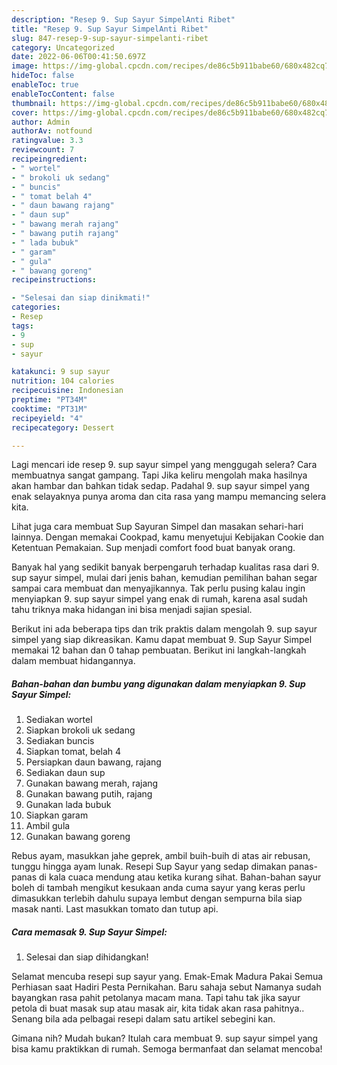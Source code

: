 ```yaml
---
description: "Resep 9. Sup Sayur SimpelAnti Ribet"
title: "Resep 9. Sup Sayur SimpelAnti Ribet"
slug: 847-resep-9-sup-sayur-simpelanti-ribet
category: Uncategorized
date: 2022-06-06T00:41:50.697Z
image: https://img-global.cpcdn.com/recipes/de86c5b911babe60/680x482cq70/9-sup-sayur-simpel-foto-resep-utama.jpg
hideToc: false
enableToc: true
enableTocContent: false
thumbnail: https://img-global.cpcdn.com/recipes/de86c5b911babe60/680x482cq70/9-sup-sayur-simpel-foto-resep-utama.jpg
cover: https://img-global.cpcdn.com/recipes/de86c5b911babe60/680x482cq70/9-sup-sayur-simpel-foto-resep-utama.jpg
author: Admin
authorAv: notfound
ratingvalue: 3.3
reviewcount: 7
recipeingredient:
- " wortel"
- " brokoli uk sedang"
- " buncis"
- " tomat belah 4"
- " daun bawang rajang"
- " daun sup"
- " bawang merah rajang"
- " bawang putih rajang"
- " lada bubuk"
- " garam"
- " gula"
- " bawang goreng"
recipeinstructions:

- "Selesai dan siap dinikmati!"
categories:
- Resep
tags:
- 9
- sup
- sayur

katakunci: 9 sup sayur 
nutrition: 104 calories
recipecuisine: Indonesian
preptime: "PT34M"
cooktime: "PT31M"
recipeyield: "4"
recipecategory: Dessert

---
```



Lagi mencari ide resep 9. sup sayur simpel yang menggugah selera? Cara membuatnya sangat gampang. Tapi Jika keliru mengolah maka hasilnya akan hambar dan bahkan tidak sedap. Padahal 9. sup sayur simpel yang enak selayaknya punya aroma dan cita rasa yang mampu memancing selera kita.


Lihat juga cara membuat Sup Sayuran Simpel dan masakan sehari-hari lainnya. Dengan memakai Cookpad, kamu menyetujui Kebijakan Cookie dan Ketentuan Pemakaian. Sup menjadi comfort food buat banyak orang.

Banyak hal yang sedikit banyak berpengaruh terhadap kualitas rasa dari 9. sup sayur simpel, mulai dari jenis bahan, kemudian pemilihan bahan segar sampai cara membuat dan menyajikannya. Tak perlu pusing kalau ingin menyiapkan 9. sup sayur simpel yang enak di rumah, karena asal sudah tahu triknya maka hidangan ini bisa menjadi sajian spesial.


Berikut ini ada beberapa tips dan trik praktis dalam mengolah 9. sup sayur simpel yang siap dikreasikan. Kamu dapat membuat 9. Sup Sayur Simpel memakai 12 bahan dan 0 tahap pembuatan. Berikut ini langkah-langkah dalam membuat hidangannya.

<!--inarticleads1-->

##### Bahan-bahan dan bumbu yang digunakan dalam menyiapkan 9. Sup Sayur Simpel:

1. Sediakan  wortel
1. Siapkan  brokoli uk sedang
1. Sediakan  buncis
1. Siapkan  tomat, belah 4
1. Persiapkan  daun bawang, rajang
1. Sediakan  daun sup
1. Gunakan  bawang merah, rajang
1. Gunakan  bawang putih, rajang
1. Gunakan  lada bubuk
1. Siapkan  garam
1. Ambil  gula
1. Gunakan  bawang goreng


Rebus ayam, masukkan jahe geprek, ambil buih-buih di atas air rebusan, tunggu hingga ayam lunak. Resepi Sup Sayur yang sedap dimakan panas-panas di kala cuaca mendung atau ketika kurang sihat. Bahan-bahan sayur boleh di tambah mengikut kesukaan anda cuma sayur yang keras perlu dimasukkan terlebih dahulu supaya lembut dengan sempurna bila siap masak nanti. Last masukkan tomato dan tutup api. 

<!--inarticleads2-->

##### Cara memasak 9. Sup Sayur Simpel:


1. Selesai dan siap dihidangkan!

Selamat mencuba resepi sup sayur yang. Emak-Emak Madura Pakai Semua Perhiasan saat Hadiri Pesta Pernikahan. Baru sahaja sebut Namanya sudah bayangkan rasa pahit petolanya macam mana. Tapi tahu tak jika sayur petola di buat masak sup atau masak air, kita tidak akan rasa pahitnya.. Senang bila ada pelbagai resepi dalam satu artikel sebegini kan. 

Gimana nih? Mudah bukan? Itulah cara membuat 9. sup sayur simpel yang bisa kamu praktikkan di rumah. Semoga bermanfaat dan selamat mencoba!
